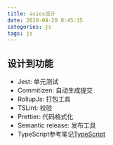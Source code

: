 ```yaml
---
title: axios设计
date: 2019-04-28 8:45:35
categories: js
tags: js
---
```


## 设计到功能


* Jest: 单元测试
* Commitizen: 自动生成提交
* RollupJs: 打包工具
* TSLint: 校验
* Prettier: 代码格式化
* Semantic release: 发布工具
* TypeScript参考笔记[TypeScript](https://zhoushaw.github.io/note/#/note/JavaScript/typescript)



